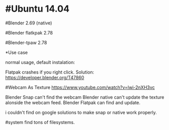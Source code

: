 #Ubuntu 14.04
============

#Blender 2.69 (native)

#Blender flatkpak 2.78

#Blender-tpaw 2.78

*Use case

normal usage, default instalation:

Flatpak crashes if you right click.
Solution:
https://developer.blender.org/T47860


#Webcam As Texture
https://www.youtube.com/watch?v=lwi-2nXH3vc

Blender Snap can't find the webcam
Blender native can't update the texture alonside the webcam feed.
Blender Flatpak can find and update.

i couldn't find  on google solutions to make snap or native work properly.



#system find tons of filesystems.
